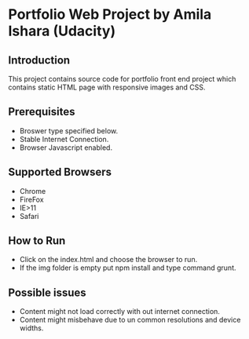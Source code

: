 # Portfolio Web Project by Amila Ishara (Udacity)

## Introduction
This project contains source code for portfolio front end project which contains static HTML page with responsive images and CSS.

## Prerequisites
* Broswer type specified below.
* Stable Internet Connection.
* Browser Javascript enabled.

## Supported Browsers
* Chrome
* FireFox
* IE>11
* Safari

## How to Run
* Click on the index.html and choose the browser to run.
* If the img folder is empty put npm install and type command grunt.


## Possible issues
* Content might not load correctly with out internet connection.
* Content might misbehave due to un common resolutions and device widths.